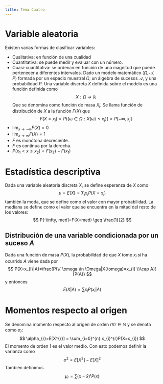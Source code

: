 ```yaml
---
title: Tema Cuatro
---
```

# Variable aleatoria
Existen varias formas de clasificar variables:
- Cualitativa: en función de una cualidad
- Cuantitativa: se puede medir y evaluar con un número.
- Cuasi-cuantitativa: se ordenan en función de una magnitud que puede pertenecer a diferentes intervalos.
Dado un modelo matemático $(\Omega, \mathcal{A}, P)$ formada por un espacio muestral $\Omega$, un álgebra de sucesos $\mathcal{A}$, y una probabilidad $P$.
Una variable discreta $X$ definida sobre el modelo es una función definida como
$$
X:\Omega\to \mathbb{R}
$$
Que se denomina como función de masa $X_{i}$.
Se llama función de distribución de $X$ a la función $F(X)$ que
$$
F(X=x_{j})=P(\{ \omega \in\Omega:X(\omega)\leq x_{j} \})=P(-\infty,x_{j}]
$$
- $\lim_{ x \to -\infty }F(X)=0$
- $\lim_{ x \to \infty }F(X)=1$
- $F$ es monótona decreciente.
- $F$ es continua por la derecha.
- $P(x_{1}< x\leq x_{2})=F(x_{2})-F(x_{1})$
# Estadística descriptiva
Dada una variable aleatoria discreta $X$, se define esperanza de $X$ como
$$
\mu=E(X)=\sum_{i}x_{i}P(X=x_{i})
$$
también la moda, que se define como el valor con mayor probabilidad.
La mediana se define como el valor que se encuentra en la mitad del resto de los valores:
$$
P(-\infty, med]=F(X=med) \geq \frac{1}{2}
$$
## Distribución de una variable condicionada por un suceso $A$
Dada una función de masa $P(X)$, la probabilidad de que $X$ tome $x_{i}$ si ha ocurrido $A$ viene dada por
$$
P(X=x_{i}|A)=\frac{P(\{ \omega \in \Omega|X(\omega)=x_{i} \}\cap A)}{P(A)}
$$
y entonces
$$
E(X|A)=\sum x_{i}P(x_{i}|A)
$$
# Momentos respecto al origen
Se denomina momento respecto al origen de orden $r \forall r \in \mathbb{N}$ y se denota como $\alpha_{r}$:
$$
\alpha_{r}=E[X^{r}] = \sum_{i=0}^{n} x_{i}^{r}P(X=x_{i})
$$
El momento de orden $1$ es el valor medio. Con esto podemos definir la varianza como
$$
\sigma^{2}=E[X^{2}]-E[X]^{2}
$$
También definimos
$$
\mu_{r} = \sum(x-\bar{x})^rP(x)
$$
